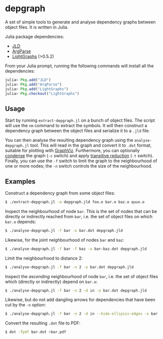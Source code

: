depgraph
========

A set of simple tools to generate and analyse dependency graphs between object
files. It is written in Julia.

Julia package dependencies:

* [JLD](JLD)
* [ArgParse](ArgParse)
* [LightGraphs](LightGraphs) (>0.5.2)

From your Julia prompt, running the following commands will install all the
dependencies:

```julia
julia> Pkg.add("JLD")
julia> Pkg.add("ArgParse")
julia> Pkg.add("LightGraphs")
julia> Pkg.checkout("LightGraphs")
```


Usage
-----

Start by running `extract-depgraph.jl` on a bunch of object files. The script
will use the `nm` command to extract the symbols. It will then construct a
dependency graph between the object files and serialize it to a `.jld` file.

You can then analyse the resulting dependency graph using the
`analyse-depgraph.jl` tool. This will read in the graph and convert it to
`.dot` format, suitable for plotting with [GraphViz][GraphViz]. Furthermore,
you can optionally [condense][SCC] the graph (`-c` switch) and apply
[transitive reduction][TR] (`-t` switch). Finally, you can use the `-f` switch
to limit the graph to the neighbourhood of one or more nodes; the `-n` switch
controls the size of the neighbourhood.

[JLD]: https://github.com/JuliaLang/JLD.jl
[ArgParse]: https://github.com/carlobaldassi/ArgParse.jl
[LightGraphs]: https://github.com/JuliaGraphs/LightGraphs.jl
[GraphViz]: http://www.graphviz.org
[SCC]: https://en.wikipedia.org/wiki/Strongly_connected_component
[TR]: https://en.wikipedia.org/wiki/Transitive_reduction


Examples
--------

Construct a dependency graph from some object files:
```bash
$ ./extract-depgraph.jl -o depgraph.jld foo.o bar.o baz.o quux.o
```

Inspect the neighbourhood of node `bar`. This is the set of nodes that can be
directly or indirectly reached from `bar`, i.e. the set of object files on
which `bar.o` depends:
```bash
$ ./analyse-depgraph.jl -f bar -o bar.dot depgraph.jld
```

Likewise, for the joint neighbourhood of nodes `bar` and `baz`:
```bash
$ ./analyse-depgraph.jl -f bar -f baz -o bar-baz.dot depgraph.jld
```

Limit the neighbourhood to distance 2:
```bash
$ ./analyse-depgraph.jl -f bar -n 2 -o bar.dot depgraph.jld
```

Inspect the *ascending* neighbourhood of node `bar`, i.e. the set of object
files which (directly or indirectly) depend on `bar.o`:
```bash
$ ./analyse-depgraph.jl -f bar -n 2 -d in -o bar.dot depgraph.jld
```

Likewise, but do not add dangling arrows for dependencies that have been cut by
the `-n` option:
```bash
$ ./analyse-depgraph.jl -f bar -n 2 -d in --hide-ellipsis-edges -o bar.dot depgraph.jld
```

Convert the resulting `.dot` file to PDF:
```bash
$ dot -Tpdf bar.dot >bar.pdf
```
